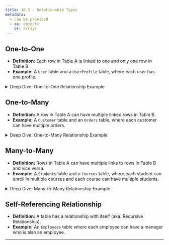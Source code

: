 ```yaml
---
title: 10.3 - Relationship Types
metadata:
  - Can be provided
  - as: objects
    or: arrays
---
```


## One-to-One

- **Definition:** Each row in Table A is linked to one and only one row in Table B.
- **Example:** A `User` table and a `UserProfile` table, where each user has one profile.

<details>
      <summary>Deep Dive: One-to-One Relationship Example</summary>

      **Users Table:**
      | UserID | UserName   |
      |--------|------------|
      | 1      | Alice      |
      | 2      | Bob        |

      **UserProfiles Table:**
      | ProfileID | Bio |
      |-----------|------------------|
      | 1 | "Bio for Alice" |
      | 2 | "Bio for Bob" |

      Here, `UserID` in the `UserProfiles` table is a foreign key that references `UserID` in the `Users` table, illustrating a one-to-one relationship. One user would only have one unique user ID and one unique profile ID.

</details>

## One-to-Many

- **Definition:** A row in Table A can have multiple linked rows in Table B.
- **Example:** A `Customer` table and an `Orders` table, where each customer can have multiple orders.

<details>
    <summary>Deep Dive: One-to-Many Relationship Example</summary>

    **Customers Table:**
    | CustomerID | Name         | Email              |
    |------------|--------------|--------------------|
    | 1          | John Doe     | john@example.com   |
    | 2          | Jane Smith   | jane@example.com   |

    **Orders Table:**
    | OrderID | OrderDate | CustomerID |
    |---------|-----------|------------|
    | 101     | 2023-07-01| 1          |
    | 102     | 2023-07-02| 1          |
    | 103     | 2023-07-03| 2          |

    Here, `CustomerID` in the `Orders` table is a foreign key that references `CustomerID` in the `Customers` table, illustrating a one-to-many relationship where each customer can have multiple orders.

</details>

## Many-to-Many

- **Definition:** Rows in Table A can have multiple links to rows in Table B and vice versa.
- **Example:** A `Students` table and a `Courses` table, where each student can enroll in multiple courses and each course can have multiple students.

<details>
    <summary>Deep Dive: Many-to-Many Relationship Example</summary>

    **Students Table:**
    | StudentID | Name     |
    |-----------|----------|
    | 1         | Alice    |
    | 2         | Bob      |

    **Courses Table:**
    | CourseID | CourseName |
    |----------|------------|
    | 101      | Math       |
    | 102      | Science    |

    **Enrollments Table (Junction Table):**
    | StudentID | CourseID |
    |-----------|----------|
    | 1         | 101      |
    | 1         | 102      |
    | 2         | 101      |

    Here, the `Enrollments` table creates a many-to-many relationship between the `Students` and `Courses` tables. Each student can enroll in multiple courses and each course can have multiple students.

</details>

## Self-Referencing Relationship

- **Definition:** A table has a relationship with itself (aka. Recursive Relationship).
- **Example:** An `Employees` table where each employee can have a manager who is also an employee.

---
